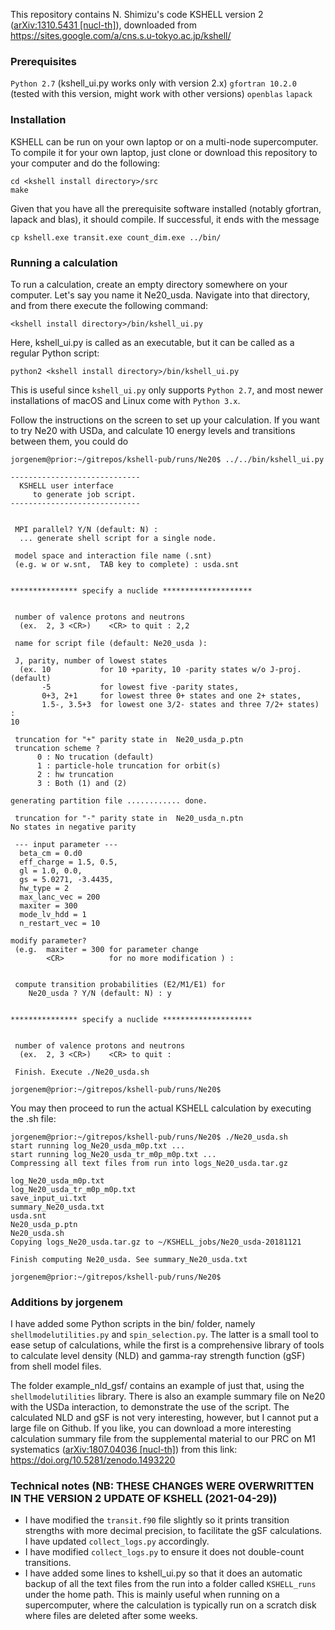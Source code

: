 This repository contains N. Shimizu's code KSHELL version 2 ([arXiv:1310.5431 [nucl-th]](https://arxiv.org/abs/1310.5431)), downloaded from https://sites.google.com/a/cns.s.u-tokyo.ac.jp/kshell/

### Prerequisites
```Python 2.7``` (kshell_ui.py works only with version 2.x)
```gfortran 10.2.0``` (tested with this version, might work with other versions)
```openblas```
```lapack```

### Installation
KSHELL can be run on your own laptop or on a multi-node supercomputer. To compile it for your own laptop, just clone or download this repository to your computer and do the following:
```
cd <kshell install directory>/src
make
```

Given that you have all the prerequisite software installed (notably gfortran, lapack and blas), it should compile. If successful, it ends with the message

```
cp kshell.exe transit.exe count_dim.exe ../bin/
```

### Running a calculation

To run a calculation, create an empty directory somewhere on your computer. Let's say you name it Ne20_usda. Navigate into that directory, and from there execute the following command:
```
<kshell install directory>/bin/kshell_ui.py 
```
Here, kshell_ui.py is called as an executable, but it can be called as a regular Python script:
```
python2 <kshell install directory>/bin/kshell_ui.py 
```
This is useful since ```kshell_ui.py``` only supports ```Python 2.7```, and most newer installations of macOS and Linux come with ```Python 3.x```.

Follow the instructions on the screen to set up your calculation. If you want to try Ne20 with USDa, and calculate 10 energy levels and transitions between them, you could do

```
jorgenem@prior:~/gitrepos/kshell-pub/runs/Ne20$ ../../bin/kshell_ui.py

----------------------------- 
  KSHELL user interface 
     to generate job script. 
-----------------------------
 

 MPI parallel? Y/N (default: N) : 
  ... generate shell script for a single node.

 model space and interaction file name (.snt) 
 (e.g. w or w.snt,  TAB key to complete) : usda.snt


*************** specify a nuclide ********************


 number of valence protons and neutrons
  (ex.  2, 3 <CR>)    <CR> to quit : 2,2

 name for script file (default: Ne20_usda ): 

 J, parity, number of lowest states  
  (ex. 10           for 10 +parity, 10 -parity states w/o J-proj. (default)
       -5           for lowest five -parity states, 
       0+3, 2+1     for lowest three 0+ states and one 2+ states, 
       1.5-, 3.5+3  for lowest one 3/2- states and three 7/2+ states) :
10

 truncation for "+" parity state in  Ne20_usda_p.ptn
 truncation scheme ?
      0 : No trucation (default) 
      1 : particle-hole truncation for orbit(s) 
      2 : hw truncation 
      3 : Both (1) and (2) 

generating partition file ............ done.

 truncation for "-" parity state in  Ne20_usda_n.ptn
No states in negative parity

 --- input parameter --- 
  beta_cm = 0.d0
  eff_charge = 1.5, 0.5, 
  gl = 1.0, 0.0, 
  gs = 5.0271, -3.4435, 
  hw_type = 2
  max_lanc_vec = 200
  maxiter = 300
  mode_lv_hdd = 1
  n_restart_vec = 10

modify parameter? 
 (e.g.  maxiter = 300 for parameter change
        <CR>          for no more modification ) :


 compute transition probabilities (E2/M1/E1) for 
    Ne20_usda ? Y/N (default: N) : y


*************** specify a nuclide ********************


 number of valence protons and neutrons
  (ex.  2, 3 <CR>)    <CR> to quit : 

 Finish. Execute ./Ne20_usda.sh

jorgenem@prior:~/gitrepos/kshell-pub/runs/Ne20$ 
```

You may then proceed to run the actual KSHELL calculation by executing the .sh file:

```
jorgenem@prior:~/gitrepos/kshell-pub/runs/Ne20$ ./Ne20_usda.sh 
start running log_Ne20_usda_m0p.txt ...
start running log_Ne20_usda_tr_m0p_m0p.txt ...
Compressing all text files from run into logs_Ne20_usda.tar.gz 

log_Ne20_usda_m0p.txt
log_Ne20_usda_tr_m0p_m0p.txt
save_input_ui.txt
summary_Ne20_usda.txt
usda.snt
Ne20_usda_p.ptn
Ne20_usda.sh
Copying logs_Ne20_usda.tar.gz to ~/KSHELL_jobs/Ne20_usda-20181121 

Finish computing Ne20_usda. See summary_Ne20_usda.txt

jorgenem@prior:~/gitrepos/kshell-pub/runs/Ne20$ 

```



### Additions by jorgenem

I have added some Python scripts in the bin/ folder, namely `shellmodelutilities.py` and `spin_selection.py`. The latter is a small tool to ease setup of calculations, while the first is a comprehensive library of tools to calculate level density (NLD) and gamma-ray strength function (gSF) from shell model files. 

The folder example_nld_gsf/ contains an example of just that, using the `shellmodelutilities` library. There is also an example summary file on Ne20 with the USDa interaction, to demonstrate the use of the script. The calculated NLD and gSF is not very interesting, however, but I cannot put a large file on Github. If you like, you can download a more interesting calculation summary file from the supplemental material to our PRC on M1 systematics ([arXiv:1807.04036 [nucl-th]](https://arxiv.org/abs/1807.04036)) from this link: https://doi.org/10.5281/zenodo.1493220

### Technical notes (NB: THESE CHANGES WERE OVERWRITTEN IN THE VERSION 2 UPDATE OF KSHELL (2021-04-29))
* I have modified the `transit.f90` file slightly so it prints transition strengths with more decimal precision, to facilitate the gSF calculations. I have updated `collect_logs.py` accordingly. 
* I have modified `collect_logs.py` to ensure it does not double-count transitions. 
* I have added some lines to kshell_ui.py so that it does an automatic backup of all the text files from the run into a folder called `KSHELL_runs` under the home path. This is mainly useful when running on a supercomputer, where the calculation is typically run on a scratch disk where files are deleted after some weeks.
